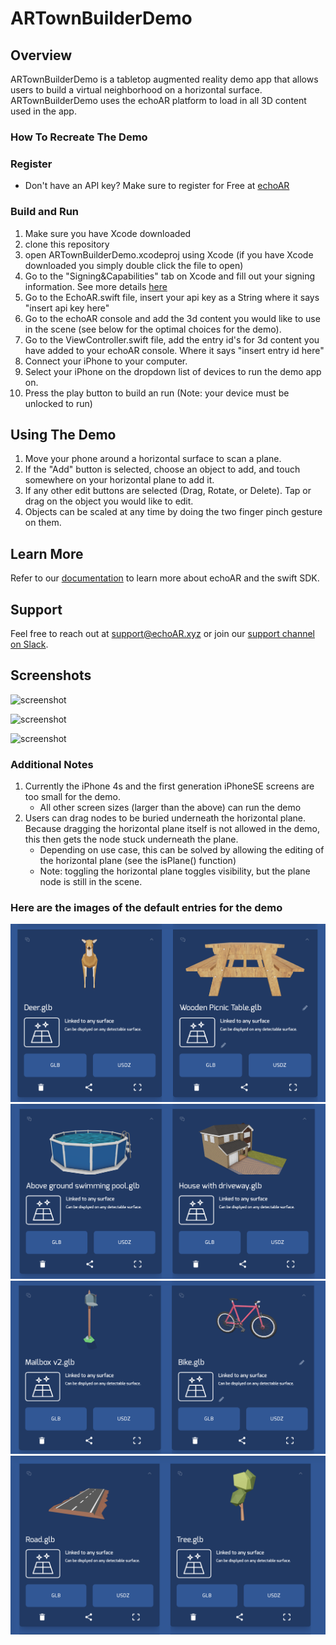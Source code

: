 # ARTownBuilderDemo

## Overview
ARTownBuilderDemo is a tabletop augmented reality demo app that allows users
to build a virtual neighborhood on a horizontal surface. ARTownBuilderDemo uses the 
echoAR platform to load in all 3D content used in the app.

### How To Recreate The Demo

### Register
* Don't have an API key? Make sure to register for Free at [echoAR](https://console.echoar.xyz/#/auth/register)

### Build and Run

1. Make sure you have Xcode downloaded
2. clone this repository
3. open ARTownBuilderDemo.xcodeproj using Xcode 
(if you have Xcode downloaded you simply double click the file to open)
4. Go to the "Signing&Capabilities" tab on Xcode and fill out your signing
information. See more details [here](https://docs.echoar.xyz/swift/adding-ar-capabilities) 
6. Go to the EchoAR.swift file, insert your api key as a String where it says "insert api key here"
7. Go to the echoAR console and add the 3d content you would like to use in the scene (see below for the optimal choices for the demo). 
7. Go to the ViewController.swift file, add the entry id's for 3d content you have added to your echoAR console. Where it says
"insert entry id here"
5. Connect your iPhone to your computer.
6. Select your iPhone on the dropdown list of devices to run the demo app on. 
7. Press the play button to build an run (Note: your device must be unlocked to run)

## Using The Demo
1. Move your phone around a horizontal surface to scan a plane.
2. If the "Add" button is selected, choose an object to add, and touch somewhere on your horizontal plane to add it.
3. If any other edit buttons are selected (Drag, Rotate, or Delete). Tap or drag on the object you would like to edit.
4. Objects can be scaled at any time by doing the two finger pinch gesture on them.

## Learn More
Refer to our [documentation](https://docs.echoar.xyz/swift/installation) to learn more about echoAR and the swift SDK. 


## Support 
Feel free to reach out at <support@echoAR.xyz> or join our [support channel on Slack](https://join.slack.com/t/echoar/shared_invite/enQtNTg4NjI5NjM3OTc1LWU1M2M2MTNlNTM3NGY1YTUxYmY3ZDNjNTc3YjA5M2QyNGZiOTgzMjVmZWZmZmFjNGJjYTcxZjhhNzk3YjNhNjE).


## Screenshots

![screenshot](./Screenshots/1.PNG)

![screenshot](./Screenshots/2.PNG)

![screenshot](./Screenshots/4.PNG)


### Additional Notes
1. Currently the iPhone 4s and the first generation iPhoneSE screens are too small for the demo.
    * All other screen sizes (larger than the above) can run the demo 
2. Users can drag nodes to be buried underneath the horizontal plane. Because dragging the horizontal plane
itself is not allowed in the demo, this then gets the node stuck underneath the plane.
    * Depending on use case, this can be solved by allowing the editing of the horizontal plane (see the isPlane() function)
    * Note: toggling the horizontal plane toggles visibility, but the plane node is still in the scene.

### Here are the images of the default entries for the demo
![deer and table](./EntryScreenshots/deerAndTable.png)
![house and pool](./EntryScreenshots/houseAndPool.png)
![mailbox and bike](./EntryScreenshots/mailboxAndBike.png)
![road and tree](./EntryScreenshots/roadAndTree.png)
